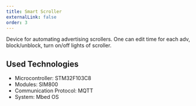 ```yaml
---
title: Smart Scroller
externalLink: false
order: 3
---
```


Device for automating advertising scrollers. One can edit time for each adv, block/unblock, turn on/off lights of scroller.

## Used Technologies
* Microcontroller: STM32F103C8
* Modules: SIM800
* Communication Protocol: MQTT
* System: Mbed OS

<br/>